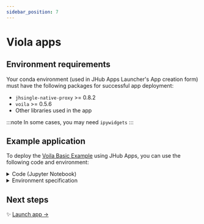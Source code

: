```yaml
---
sidebar_position: 7
---
```


# Viola apps

## Environment requirements

Your conda environment (used in JHub Apps Launcher's App creation form) must have the following packages for successful app deployment:

* `jhsingle-native-proxy` >= 0.8.2
* `voila` >= 0.5.6
* Other libraries used in the app

:::note
In some cases, you may need `ipywidgets`
:::

## Example application

To deploy the [Voila Basic Example][voila-basic-example] using JHub Apps, you can use the following code and environment:

<details>
<summary> Code (Jupyter Notebook) </summary>

In a Jupyter Notebook, copy the following lines of code into a cell.

```python title="voila-basic-slider.ipynb"
import ipywidgets as widgets

slider = widgets.FloatSlider(description='x')
text = widgets.FloatText(disabled=True, description='x^2')

def compute(*ignore):
    text.value = str(slider.value ** 2)

slider.observe(compute, 'value')

slider.value = 4

widgets.VBox([slider, text])
```

You will see a basic slider app as shown in this screenshot:

![Simple interactive Voilà app displaying a slider for variable x and its squared value](/img/voila_app.png)
</details>

<details>
<summary> Environment specification </summary>

Use the following spec to create a Conda environment wherever JHub Apps is deployed.
If using Nebari, use this spec to create an environment with [conda-store][conda-store].

```yaml
channels:
  - conda-forge
dependencies:
  - ipywidgets
  - jhsingle-native-proxy>=0.8.2
  - pandas
  - python
  - pip
  - pip:
      - voila==0.5.6
  - ipykernel
```
:::note
When viola (>=0.5.6) is available on Conda Forge, it can be moved outside of the pip section of the dependencies
:::

</details>


## Next steps

:sparkles: [Launch app →](/docs/create-apps/general-app)

<!-- External links -->

[voila-basic-example]: https://github.com/voila-dashboards/voila/blob/7596c4f930caf4fc2d89ba63b1096046adf9fe0e/notebooks/basics.ipynb
[conda-store]: https://conda.store/conda-store-ui/tutorials/create-envs
